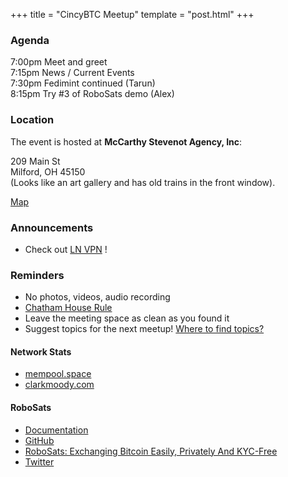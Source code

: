 +++
title = "CincyBTC Meetup"
template = "post.html"
+++

### Agenda

7:00pm Meet and greet  
7:15pm News / Current Events  
7:30pm Fedimint continued (Tarun)  
8:15pm Try #3 of RoboSats demo (Alex)  

### Location

The event is hosted at **McCarthy Stevenot Agency, Inc**:

209 Main St  
Milford, OH 45150  
(Looks like an art gallery and has old trains in the front window).  

[Map](https://www.google.com/maps/place/McCarthy+Stevenot+Agency,+Inc./@39.1741388,-84.2966441,17z/data=!4m12!1m6!3m5!1s0x884053ded069cfdf:0xa6db0edc78b578da!2sMcCarthy+Stevenot+Agency,+Inc.!8m2!3d39.1741282!4d-84.295781!3m4!1s0x884053ded069cfdf:0xa6db0edc78b578da!8m2!3d39.1741282!4d-84.295781)

### Announcements

- Check out [LN VPN](https://lnvpn.net/) !  

### Reminders

- No photos, videos, audio recording
- [Chatham House Rule](https://www.chathamhouse.org/about-us/chatham-house-rule)
- Leave the meeting space as clean as you found it
- Suggest topics for the next meetup! [Where to find topics?](/about/find-topics)

#### Network Stats

- [mempool.space](https://mempool.space/)
- [clarkmoody.com](https://bitcoin.clarkmoody.com/dashboard/)

#### RoboSats

- [Documentation](https://learn.robosats.com/)
- [GitHub](https://github.com/Reckless-Satoshi/robosats)
- [RoboSats: Exchanging Bitcoin Easily, Privately And KYC-Free](https://bitcoinmagazine.com/business/robosats-private-bitcoin-exchange)
- [Twitter](https://mobile.twitter.com/robosats)
